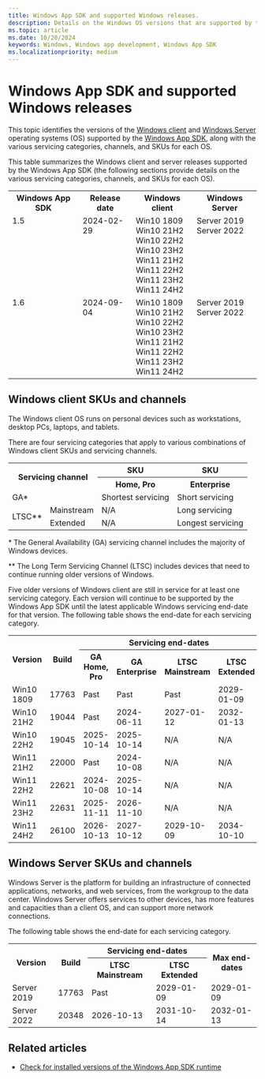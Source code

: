```yaml
---
title: Windows App SDK and supported Windows releases.
description: Details on the Windows OS versions that are supported by the Windows App SDK.
ms.topic: article
ms.date: 10/20/2024
keywords: Windows, Windows app development, Windows App SDK 
ms.localizationpriority: medium
---
```


# Windows App SDK and supported Windows releases

This topic identifies the versions of the [Windows client](/windows/) and [Windows Server](/windows-server/) operating systems (OS) supported by the [Windows App SDK](index.md), along with the various servicing categories, channels, and SKUs for each OS.

This table summarizes the Windows client and server releases supported by the Windows App SDK (the following sections provide details on the various servicing categories, channels, and SKUs for each OS).

<table>
<tr>
<th>Windows App SDK</th><th>Release date</th><th>Windows client</th><th>Windows Server</th>
</tr>
<tr>
<td valign="top">1.5</td>
<td valign="top">2024-02-29</td>
<td valign="top">
Win10 1809<br>
Win10 21H2<br>
Win10 22H2<br>
Win10 23H2<br>
Win11 21H2<br>
Win11 22H2<br>
Win11 23H2<br>
Win11 24H2
</td>
<td valign="top">
Server 2019<br>
Server 2022
</td>
</tr>
<tr>
<td valign="top">1.6</td>
<td valign="top">2024-09-04</td>
<td valign="top">
Win10 1809<br>
Win10 21H2<br>
Win10 22H2<br>
Win10 23H2<br>
Win11 21H2<br>
Win11 22H2<br>
Win11 23H2<br>
Win11 24H2
</td>
<td valign="top">
Server 2019<br>
Server 2022
</td>
</tr>
</table>

## Windows client SKUs and channels

The Windows client OS runs on personal devices such as workstations, desktop PCs, laptops, and tablets.

There are four servicing categories that apply to various combinations of Windows client SKUs and servicing channels.

<table>
<tbody>
<tr>
<th colspan="2" rowspan="2">Servicing channel</th>
<th>SKU</th>
<th>SKU</th>
</tr>
<tr>
<th>Home, Pro</th>
<th>Enterprise</th>
</tr>
<tr>
<td colspan="2">GA*</td>
<td>Shortest servicing</td>
<td>Short servicing</td>
</tr>
<tr>
<td rowspan="2" valign="center">LTSC**</td>
<td>Mainstream</td>
<td>N/A</td>
<td>Long servicing</td>
</tr>
<tr>
<td>Extended</td>
<td>N/A</td>
<td>Longest servicing</td>
</tr>
</tbody>
</table>

\* The General Availability (GA) servicing channel includes the majority of Windows devices.

** The Long Term Servicing Channel (LTSC) includes devices that need to continue running older versions of Windows.

Five older versions of Windows client are still in service for at least one servicing category. Each version will continue to be supported by the Windows App SDK until the latest applicable Windows servicing end-date for that version. The following table shows the end-date for each servicing category.

<table>
<tr>
<th rowspan="2">Version</th>
<th rowspan="2">Build</th>
<th colspan="4">Servicing end-dates</th>
<th rowspan="2">Max end-dates</th>
</tr>
<tr>
<th>GA Home, Pro</td>
<th>GA Enterprise</td>
<th>LTSC Mainstream</td>
<th>LTSC Extended</td>
</tr>
<tr>
<td>Win10 1809</td>
<td>17763</td>
<td>Past</td>
<td>Past</td>
<td>Past</td>
<td>2029-01-09</td>
<td>2029-01-09</td>
</tr>
<tr>
<td>Win10 21H2</td>
<td>19044</td>
<td>Past</td>
<td>2024-06-11</td>
<td>2027-01-12</td>
<td>2032-01-13</td>
<td>2032-01-13</td>
</tr>
<tr>
<td>Win10 22H2</td>
<td>19045</td>
<td>2025-10-14</td>
<td>2025-10-14</td>
<td>N/A</td>
<td>N/A</td>
<td>2025-10-14</td>
</tr>
<tr>
<td>Win11 21H2</td>
<td>22000</td>
<td>Past</td>
<td>2024-10-08</td>
<td>N/A</td>
<td>N/A</td>
<td>2024-10-08</td>
</tr>
<tr>
<td>Win11 22H2</td>
<td>22621</td>
<td>2024-10-08</td>
<td>2025-10-14</td>
<td>N/A</td>
<td>N/A</td>
<td>2025-10-14</td>
</tr>
<tr>
<td>Win11 23H2</td>
<td>22631</td>
<td>2025-11-11</td>
<td>2026-11-10</td>
<td>N/A</td>
<td>N/A</td>
<td>2026-11-10</td>
</tr>
<tr>
<td>Win11 24H2</td>
<td>26100</td>
<td>2026-10-13</td>
<td>2027-10-12</td>
<td>2029-10-09</td>
<td>2034-10-10</td>
<td>2034-10-10</td>
</tr>
</table>

## Windows Server SKUs and channels

Windows Server is the platform for building an infrastructure of connected applications, networks, and web services, from the workgroup to the data center. Windows Server offers services to other devices, has more features and capacities than a client OS, and can support more network connections.

The following table shows the end-date for each servicing category.

<table>
<tr>
<th rowspan="2">Version</th>
<th rowspan="2">Build</th>
<th colspan="2">Servicing end-dates</td>
<th rowspan="2">Max end-dates</th>
</tr>
<tr>
<th>LTSC Mainstream</th>
<th>LTSC Extended</th>
</tr>
<tr>
<td>Server 2019</td>
<td>17763</td>
<td>Past</td>
<td>2029-01-09</td>
<td>2029-01-09</td>
</tr>
<tr>
<td>Server 2022</td>
<td>20348</td>
<td>2026-10-13</td>
<td>2031-10-14</td>
<td>2032-01-13</td>
</tr>
</table>

## Related articles

- [Check for installed versions of the Windows App SDK runtime](check-windows-app-sdk-versions.md)
